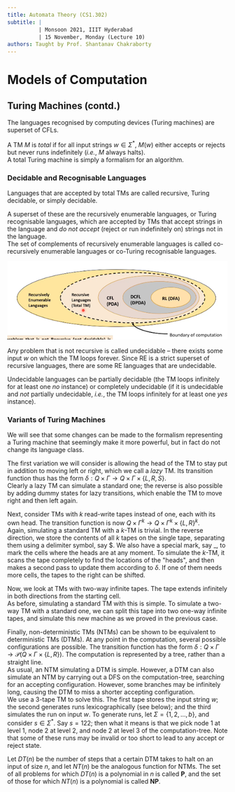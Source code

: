 ```yaml
---
title: Automata Theory (CS1.302)
subtitle: |
          | Monsoon 2021, IIIT Hyderabad
          | 15 November, Monday (Lecture 10)
authors: Taught by Prof. Shantanav Chakraborty
---
```


# Models of Computation
## Turing Machines (contd.)
The languages recognised by computing devices (Turing machines) are superset of CFLs.  

A TM $M$ is *total* if for all input strings $w \in \Sigma^*$, $M(w)$ either accepts or rejects but never runs indefinitely (*i.e.*, $M$ always halts).  
A total Turing machine is simply a formalism for an algorithm.  

### Decidable and Recognisable Languages
Languages that are accepted by total TMs are called recursive, Turing decidable, or simply decidable.  

A superset of these are the recursively enumerable languages, or Turing recognisable languages, which are accepted by TMs that accept strings in the language and *do not accept* (reject or run indefinitely on) strings not in the language.  
The set of complements of recursively enumerable languages is called co-recursively enumerable languages or co-Turing recognisable languages.  

![Hierarchy of Languages](hier.png)

Any problem that is not recursive is called undecidable – there exists some input $w$ on which the TM loops forever. Since RE is a strict superset of recursive languages, there are some RE languages that are undecidable.  

Undecidable languages can be partially decidable (the TM loops infinitely for at least one *no* instance) or completely undecidable (if it is undecidable and *not* partially undecidable, *i.e.*, the TM loops infinitely for at least one *yes* instance).

### Variants of Turing Machines
We will see that some changes can be made to the formalism representing a Turing machine that seemingly make it more powerful, but in fact do not change its language class.  

The first variation we will consider is allowing the head of the TM to stay put in addition to moving left or right, which we call a *lazy* TM. Its transition function thus has the form $\delta : Q \times \Gamma \to Q \times \Gamma \times \{L, R, S\}$.  
Clearly a lazy TM can simulate a standard one; the reverse is also possible by adding dummy states for lazy transitions, which enable the TM to move right and then left again.  

Next, consider TMs with $k$ read-write tapes instead of one, each with its own head. The transition function is now $Q \times \Gamma^k \to Q \times \Gamma^k \times \{L, R\}^k$.  
Again, simulating a standard TM with a $k$-TM is trivial. In the reverse direction, we store the contents of all $k$ tapes on the single tape, separating them using a delimiter symbol, say \$. We also have a special mark, say \_, to mark the cells where the heads are at any moment. To simulate the $k$-TM, it scans the tape completely to find the locations of the "heads", and then makes a second pass to update them according to $\delta$. If one of them needs more cells, the tapes to the right can be shifted.  

Now, we look at TMs with two-way infinite tapes. The tape extends infinitely in both directions from the starting cell.  
As before, simulating a standard TM with this is simple. To simulate a two-way TM with a standard one, we can split this tape into two one-way infinite tapes, and simulate this new machine as we proved in the previous case.  

Finally, non-deterministic TMs (NTMs) can be shown to be equivalent to deterministic TMs (DTMs). At any point in the computation, several possible configurations are possible. The transition function has the form $\delta : Q \times \Gamma \to \mathcal{P}(Q \times \Gamma \times \{L, R\})$. The computation is represented by a tree, rather than a straight line.  
As usual, an NTM simulating a DTM is simple. However, a DTM can also simulate an NTM by carrying out a DFS on the computation-tree, searching for an accepting configuration. However, some branches may be infinitely long, causing the DTM to miss a shorter accepting configuration.  
We use a 3-tape TM to solve this. The first tape stores the input string $w$; the second generates runs lexicographically (see below); and the third simulates the run on input $w$. To generate runs, let $\Sigma = \{1, 2, \dots, b\}$, and consider $s \in \Sigma^*$. Say $s = 122$; then what it means is that we pick node 1 at level 1, node 2 at level 2, and node 2 at level 3 of the computation-tree. Note that some of these runs may be invalid or too short to lead to any accept or reject state.  

Let $DT(n)$ be the number of steps that a certain DTM takes to halt on an input of size $n$, and let $NT(n)$ be the analogous function for NTMs. The set of all problems for which $DT(n)$ is a polynomial in $n$ is called **P**, and the set of those for which $NT(n)$ is a polynomial is called **NP**.
